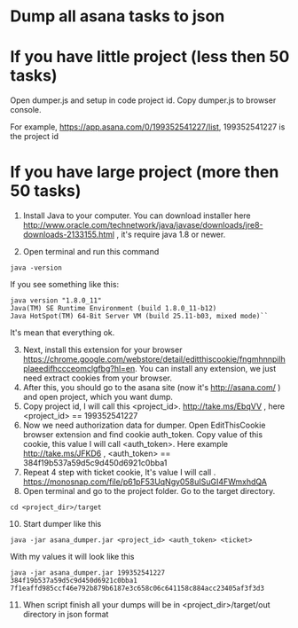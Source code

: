 # Dump all asana tasks to json

# If you have little project (less then 50 tasks)

Open dumper.js and setup in code project id. Copy dumper.js to browser console.

For example, https://app.asana.com/0/199352541227/list, 199352541227 is the project id

# If you have large project (more then 50 tasks)

1) Install Java to your computer. You can download installer here http://www.oracle.com/technetwork/java/javase/downloads/jre8-downloads-2133155.html ,
it's require java 1.8 or newer.

2) Open terminal and run this command
~~~~
java -version
~~~~

If you see something like this:

~~~~
java version "1.8.0_11"
Java(TM) SE Runtime Environment (build 1.8.0_11-b12)
Java HotSpot(TM) 64-Bit Server VM (build 25.11-b03, mixed mode)``
~~~~

It's mean that everything ok.

3) Next, install this extension for your browser https://chrome.google.com/webstore/detail/editthiscookie/fngmhnnpilhplaeedifhccceomclgfbg?hl=en.
 You can install any extension, we just need extract cookies from your browser.
4) After this, you should go to the asana site (now it's http://asana.com/ ) and open project, which you want dump.
5) Copy project id, I will call this <project_id>. http://take.ms/EbqVV , here <project_id> == 199352541227
6) Now we need authorization data for dumper. Open EditThisCookie browser extension and find cookie auth_token. Copy value of this cookie, this value I will call <auth_token>. Here example http://take.ms/JFKD6 , <auth_token> == 384f19b537a59d5c9d450d6921c0bba1
7) Repeat 4 step with ticket cookie, It's value I will call <ticket>. https://monosnap.com/file/p61pF53UqNgy058uISuGI4FWmxhdQA
8) Open terminal and go to the project folder. Go to the target directory.
```
cd <project_dir>/target
```
10) Start dumper like this
```
java -jar asana_dumper.jar <project_id> <auth_token> <ticket>
```
With my values it will look like this
 ```
 java -jar asana_dumper.jar 199352541227 384f19b537a59d5c9d450d6921c0bba1 7f1eaffd985ccf46e792b879b6187e3c658c06c641158c884acc23405af3f3d3
```

11) When script finish all your dumps will be in <project_dir>/target/out directory in json format
